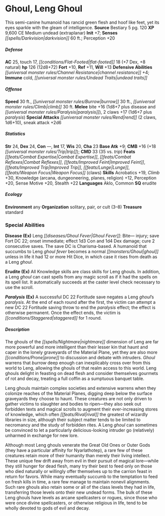 ﻿---
cssclass: [monsters]
title1: Ghoul, Leng Ghoul
desc_short: This semi-canine humanoid has rancid green flesh and hoof like feet, yet
  its eyes sparkle with the gleam of intelligence.
title2: Leng Ghoul
CR: 10
sources:
- name: Bestiary 5
  page: 120
  link: http://paizo.com/products/btpy9g9x?Pathfinder-Roleplaying-Game-Bestiary-5
XP: 9600
alignment: CE
size: Medium
type: undead
subtypes:
- extraplanar
initiative:
  bonus: 7
senses:
  darkvision: 60
AC:
  AC: 25
  touch: 17
  flat_footed: 18
  components:
    dex: 7
    natural: 8
HP:
  HP: 126
  long: 12d8+72
saves:
  fort: 10
  ref: 11
  will: 13
defensive_abilities:
- channel resistance +4
immunities:
- cold
- undead traits
speeds:
  base: 30
  burrow: 30
  climb: 30
attacks:
  melee:
  - - text: bite +16 (1d8+7 plus disease and paralysis)
      entries:
      - - damage: 1d8+7
        - effect: disease
        - effect: paralysis
      attack: bite
      bonus:
      - 16
    - text: 2 claws +17 (1d6+7 plus paralysis)
      entries:
      - - damage: 1d6+7
        - effect: paralysis
      count: 2
      attack: claws
      bonus:
      - 17
  special:
  - rend (2 claws, 1d6+10)
  - sneak attack +2d6
ability_scores:
  STR: 24
  DEX: 24
  CON:
  INT: 17
  WIS: 20
  CHA: 23
BAB: 9
CMB: 16
CMB_other: +18 trip
CMD: 33
CMD_other: 35 vs. trip
feats:
- name: Combat Expertise
- name: Combat Reflexes
- name: Improved Feint
- name: Improved Trip
- name: Lunge
- name: Weapon Focus (claws)
skills:
  Acrobatics: 19
  Climb: 30
  Knowledge (arcana): 12
  Knowledge (dungeoneering): 12
  Knowledge (planes): 12
  Knowledge (religion): 12
  Perception: 20
  Sense Motive: 20
  Stealth: 22
languages:
- Aklo
- Common
special_qualities:
- erudite
ecology:
  environment: any
  organization: solitary, pair, or cult (3-8)
  treasure_type: standard
special_abilities:
  Disease (Ex): 'Leng Ghoul Fever: Bite- injury; save Fort DC 22; onset immediate;
    effect 1d3 Con and 1d4 Dex damage; cure 2 consecutive saves. The save DC is Charisma-based.
    A humanoid that succumbs to Leng ghoul fever becomes a normal ghoul unless in
    life it had 12 or more Hit Dice, in which case it rises from death as a Leng ghoul.'
  Erudite (Ex): All Knowledge skills are class skills for Leng ghouls. In addition,
    a Leng ghoul can cast spells from any magic scroll as if it had the spells on
    its spell list. It automatically succeeds at the caster level check necessary
    to use the scroll.
  Paralysis (Ex): A successful DC 22 Fortitude save negates a Leng ghoul's paralysis.
    At the end of each round after the first, the victim can attempt a new DC 22 Fortitude
    saving throw to end the paralysis effect; the effect is otherwise permanent. Once
    the effect ends, the victim is staggered for 1 round.
desc_long: |-
  The ghouls of the nightmare dimension of Leng are far more powerful and more intelligent than their lesser kin that haunt and caper in the lonely graveyards of the Material Plane, yet they are also more prone to discussion and debate with intruders. Ghoul warrens that burrow deep enough can inexplicably cross over from this world to Leng, allowing the ghouls of that realm access to this world. Leng ghouls delight in feasting on dead flesh and consider themselves gourmets of rot and decay, treating a full coffin as a sumptuous banquet table.

   Leng ghouls maintain complex societies and extensive warrens when they colonize reaches of the Material Planes, digging deep below the surface graveyards they choose to haunt. These creatures are not only driven to gather victims to slaughter and bodies to ripen-they also seek out forbidden texts and magical scrolls to augment their ever-increasing stores of knowledge, which often rival the greatest of wizardly libraries in size, although their subject matter tends to be limited to necromancy and the study of forbidden rites. A Leng ghoul can sometimes be convinced to let a particularly delicious-looking intruder go (relatively) unharmed in exchange for new lore.

   Although most Leng ghouls venerate the Great Old Ones or Outer Gods (they have a particular affinity for Nyarlathotep), a rare few of these creatures retain more of their humanity than merely their living intellect. These unique few drift away from evil in their pursuit of magical lore-while they still hunger for dead flesh, many try their best to feed only on those who died naturally or willingly offer themselves up to the carrion feast in return for favors. While many eventually succumb to the temptation to feed on fresh kills in time, a rare few manage to maintain nonevil alignments. Such rare ghouls also retain some or all of the class levels they had in life, transferring those levels onto their new undead forms. The bulk of these Leng ghouls have levels as arcane spellcasters or rogues, since those who were once divine spellcasters, or otherwise religious in life, tend to be wholly devoted to gods of evil and decay.

---

# Ghoul, Leng Ghoul
This semi-canine humanoid has rancid green flesh and hoof like feet, yet its eyes sparkle with the gleam of intelligence.
**Source** Bestiary 5 pg. 120
**XP** 9,600
CE Medium undead (extraplanar)
**Init** +7; **Senses** _[[spells/Darkvision|darkvision]]_ 60 ft.; Perception +20

##### Defense

**AC** 25, touch 17, _[[conditions/Flat-Footed|flat-footed]]_ 18 (+7 Dex, +8 natural)
**hp** 126 (12d8+72)
**Fort** +10, **Ref** +11, **Will** +13
**Defensive Abilities** _[[universal monster rules/Channel Resistance|channel resistance]]_ +4; **Immune** cold, _[[universal monster rules/Undead Traits|undead traits]]_

##### Offense
**Speed** 30 ft., _[[universal monster rules/Burrow|burrow]]_ 30 ft., _[[universal monster rules/Climb|climb]]_ 30 ft.
**Melee** bite +16 (1d8+7 plus disease and _[[universal monster rules/Paralysis|paralysis]]_), 2 claws +17 (1d6+7 plus _paralysis_)
**Special Attacks** _[[universal monster rules/Rend|rend]]_ (2 claws, 1d6+10), sneak attack +2d6

##### Statistics
**Str** 24, **Dex** 24, **Con** —, **Int** 17, **Wis** 20, **Cha** 23
**Base Atk** +9; **CMB** +16 (+18 _[[universal monster rules/Trip|trip]]_); **CMD** 33 (35 vs. _trip_)
**Feats** _[[feats/Combat Expertise|Combat Expertise]]_, _[[feats/Combat Reflexes|Combat Reflexes]]_, _[[feats/Improved Feint|Improved Feint]]_, _[[feats/Improved Trip|Improved Trip]]_, _[[feats/Lunge|Lunge]]_, _[[feats/Weapon Focus|Weapon Focus]]_ (claws)
**Skills** Acrobatics +19, _Climb_ +30, Knowledge (arcana, dungeoneering, planes, religion) +12, Perception +20, Sense Motive +20, Stealth +22
**Languages** Aklo, Common
**SQ** erudite

##### Ecology

**Environment** any
**Organization** solitary, pair, or cult (3–8)
**Treasure** standard

### Special Abilities

**Disease (Ex)** Leng _[[diseases/Ghoul Fever|Ghoul Fever]]_: Bite— injury; save Fort DC 22; onset immediate; effect 1d3 Con and 1d4 Dex damage; cure 2 consecutive saves. The save DC is Charisma-based. A humanoid that succumbs to Leng _ghoul fever_ becomes a normal _[[monsters/Ghoul|ghoul]]_ unless in life it had 12 or more Hit Dice, in which case it rises from death as a Leng _ghoul_.

**Erudite (Ex)** All Knowledge skills are class skills for Leng ghouls. In addition, a Leng _ghoul_ can cast spells from any magic scroll as if it had the spells on its spell list. It automatically succeeds at the caster level check necessary to use the scroll.

**_Paralysis_ (Ex)** A successful DC 22 Fortitude save negates a Leng _ghoul_’s _paralysis_. At the end of each round after the first, the victim can attempt a new DC 22 Fortitude saving throw to end the _paralysis_ effect; the effect is otherwise permanent. Once the effect ends, the victim is _[[conditions/Staggered|staggered]]_ for 1 round.

##### Description

The ghouls of the _[[spells/Nightmare|nightmare]]_ dimension of Leng are far more powerful and more intelligent than their lesser kin that haunt and caper in the lonely graveyards of the Material Plane, yet they are also more _[[conditions/Prone|prone]]_ to discussion and debate with intruders. _Ghoul_ warrens that _burrow_ deep enough can inexplicably cross over from this world to Leng, allowing the ghouls of that realm access to this world. Leng ghouls delight in feasting on dead flesh and consider themselves gourmets of rot and decay, treating a full coffin as a sumptuous banquet table.

Leng ghouls maintain complex societies and extensive warrens when they colonize reaches of the Material Planes, digging deep below the surface graveyards they choose to haunt. These creatures are not only driven to gather victims to slaughter and bodies to ripen—they also seek out forbidden texts and magical scrolls to augment their ever-increasing stores of knowledge, which often _[[feats/Rival|rival]]_ the greatest of wizardly libraries in size, although their subject matter tends to be limited to necromancy and the study of forbidden rites. A Leng _ghoul_ can sometimes be convinced to let a particularly delicious-looking intruder go (relatively) unharmed in exchange for new lore.

Although most Leng ghouls venerate the Great Old Ones or Outer Gods (they have a particular affinity for Nyarlathotep), a rare few of these creatures retain more of their humanity than merely their living intellect. These unique few drift away from evil in their pursuit of magical lore—while they still hunger for dead flesh, many try their best to feed only on those who died naturally or willingly offer themselves up to the carrion feast in return for favors. While many eventually succumb to the temptation to feed on fresh kills in time, a rare few manage to maintain nonevil alignments. Such rare ghouls also retain some or all of the class levels they had in life, transferring those levels onto their new undead forms. The bulk of these Leng ghouls have levels as arcane spellcasters or rogues, since those who were once divine spellcasters, or otherwise religious in life, tend to be wholly devoted to gods of evil and decay.